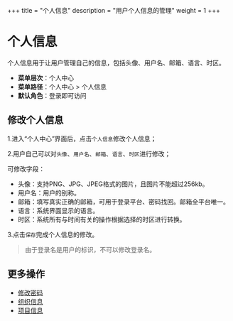 ﻿+++
title = "个人信息"
description = "用户个人信息的管理"
weight = 1
+++

# 个人信息

个人信息用于让用户管理自己的信息，包括头像、用户名、邮箱、语言、时区。

  - **菜单层次**：个人中心
  - **菜单路径**：个人中心 > 个人信息
  - **默认角色**：登录即可访问

<h2 id="1">修改个人信息</h2>

1.进入“个人中心”界面后，点击`个人信息`修改个人信息；

2.用户自己可以对`头像`、`用户名`、`邮箱`、`语言`、`时区`进行修改；

可修改字段：

- 头像：支持PNG、JPG、JPEG格式的图片，且图片不能超过256kb。
- 用户名：用户的别称。
- 邮箱：填写真实正确的邮箱，可用于登录平台、密码找回。邮箱全平台唯一。
- 语言：系统界面显示的语言。
- 时区：系统所有与时间有关的操作根据选择的时区进行转换。

3.点击`保存`完成个人信息的修改。

<blockquote class="note">
         由于登录名是用户的标识，不可以修改登录名。
      </blockquote>

## 更多操作
- [修改密码](../secret_change)
- [组织信息](../org-info)
- [项目信息](../pro-info)